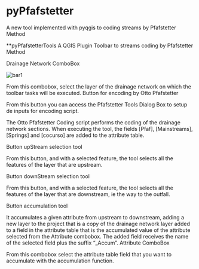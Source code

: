 # pyPfafstetter
A new tool implemented with pyqgis to coding streams by Pfafstetter Method


**pyPfafstetterTools
A QGIS Plugin Toolbar to streams coding by Pfafstetter Method

 

Drainage Network ComboBox 

![bar1](https://github.com/bielenki/pyPfafstetter/Fig/bar1.png?raw=true)
 
From this combobox, select the layer of the drainage network on which the toolbar tasks will be executed.
Button for encoding by Otto Pfafstetter
 
 
From this button you can access the Pfafstetter Tools Dialog Box to setup de inputs for encoding script.
 
The Otto Pfafstetter Coding script performs the coding of the drainage network sections. When executing the tool, the fields [Pfaf], [Mainstreams], [Springs] and [cocurso] are added to the attribute table.

Button upStream selection tool
  
 
From this button, and with a selected feature, the tool selects all the features of the layer that are upstream.
 
Button downStream selection tool
 
 
From this button, and with a selected feature, the tool selects all the features of the layer that are downstream, ie the way to the outfall.
 


Button accumulation tool
 
 
It accumulates a given attribute from upstream to downstream, adding a new layer to the project that is a copy of the drainage network layer added to a field in the attribute table that is the accumulated value of the attribute selected from the Attribute combobox. The added field receives the name of the selected field plus the suffix “_Accum”.
Attribute ComboBox 
 
From this combobox select the attribute table field that you want to accumulate with the accumulation function.

